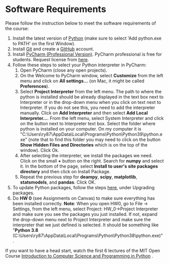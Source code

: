 # Software Requirements

Please follow the instruction below to meet the software requirements of the course:

1. Install the latest version of [Python](https://www.python.org/downloads/) (make sure to select 'Add python.exe to PATH' on the first Window).
2. Install [Git](https://git-scm.com/download/) and create a [GitHub](https://github.com/join) account.
3. Install [PyCharm (Professional Version)](https://www.jetbrains.com/pycharm/). 
PyCharm professional is free for students. Request license from 
[here](https://www.jetbrains.com/student/).
4. Follow these steps to select your Python interpreter in PyCharm:
    1. Open PyCharm (close any open projects). 
    2. On the Welcome to PyCharm window, select **Customize** from the left menu and 
        click on **All settings...** (on Mac, it might be called **Preferences**).
    3. Select **Project Interpreter** from the left menu. The path to where the python is installed should be 
    already displayed in the text box next to Interpreter or in the drop-down menu when you click on text next to Interpreter. If you do not see this, you need to add the interpreter manually. Click on **Add Interpreter** and then select **Add Local Interpreter...**. From the left menu, select System Interpreter and click on the button next to Interpreter text box. Select the folder where python is installed on your computer. On my computer it is "C:\Users\ry87\AppData\Local\Programs\Python\Python39\python.exe" 
       (note that to find this folder you may need to click on the button 
       **Show Hidden Files and Directories** which is on the top of the window). 
     Click Ok.
    4. After selecting the interpreter, we install the packages we need. Click on the small **+** button on the right.
     Search for **numpy** and select it. In the bottom of the page, select **Install to user's site packages directory**
      and then click on Install Package.
    5. Repeat the previous step for **deampy**, **scipy**, **matplotlib**, **statsmodels**, and **pandas**. Click OK.
5. To update Python packages, follow the steps 
[here](https://www.jetbrains.com/help/pycharm/installing-uninstalling-and-upgrading-packages.html),
 under Upgrading packages.
7. Do **HW 0** (see Assignments on Canvas) to make sure everything has been installed correctly.
    **Note**: When you open HW0, go to File -> Settings, from the left menu, select 
    Project: HW_0->Project Interpreter and make sure you  see the packages you just installed. 
    If not, expand the drop-down menu next to Project Interpreter and make sure the interpreter that we just defined 
    is selected. It should be something like "**Python 3.8** (C:\Users\ry87\AppData\Local\Programs\Python\Python38\python.exe)".   

If you want to have a head start, watch the first 6 lectures of the 
MIT Open Course [Introduction to Computer Science and Programming in Python](https://ocw.mit.edu/courses/electrical-engineering-and-computer-science/6-0001-introduction-to-computer-science-and-programming-in-python-fall-2016/lecture-videos/) . 

